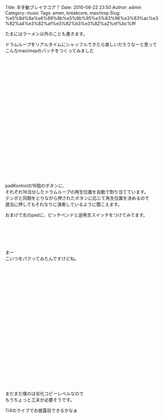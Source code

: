Title: 半手動ブレイクコア？
Date: 2010-06-22 23:50
Author: admin
Category: music
Tags: amen, breakcore, max/msp
Slug: %e5%8d%8a%e6%89%8b%e5%8b%95%e3%83%96%e3%83%ac%e3%82%a4%e3%82%af%e3%82%b3%e3%82%a2%ef%bc%9f

たまにはラーメン以外のことも書きます。

ドラムループをリアルタイムにシャッフルできたら楽しいだろうなーと思って  
こんなmax/mspのパッチをつくってみました

<object width="480" height="385"><param name="movie" value="http://www.youtube.com/v/Xd4Zn7Qg3WE&amp;hl=ja_JP&amp;fs=1&amp;"></param><param name="allowFullScreen" value="true"></param><param name="allowscriptaccess" value="always"></param><embed src="http://www.youtube.com/v/Xd4Zn7Qg3WE&amp;hl=ja_JP&amp;fs=1&amp;" type="application/x-shockwave-flash" allowscriptaccess="always" allowfullscreen="true" width="480" height="385"></embed></object>

padKontrolの16個のボタンに、  
それぞれ16当分したドラムループの再生位置を自動で割り当てています。  
テンポと同期をとりながら押されたボタンに応じて再生位置を決めるので  
適当に押してもそれなりに演奏しているように聞こえます。

おまけで左のpadに、ピッチベンドと逆再生スイッチをつけてみてます。  
　  
　  
　  
　  
　  
まー  
こいつをパクってみたんですけどね。  

<object width="640" height="385"><param name="movie" value="http://www.youtube.com/v/9OW5WF5lJG8&amp;rel=0&amp;color1=0xb1b1b1&amp;color2=0xd0d0d0&amp;hl=en_US&amp;feature=player_embedded&amp;fs=1"></param><param name="allowFullScreen" value="true"></param><param name="allowScriptAccess" value="always"></param><embed src="http://www.youtube.com/v/9OW5WF5lJG8&amp;rel=0&amp;color1=0xb1b1b1&amp;color2=0xd0d0d0&amp;hl=en_US&amp;feature=player_embedded&amp;fs=1" type="application/x-shockwave-flash" allowfullscreen="true" allowscriptaccess="always" width="640" height="385"></embed></object>

まだまだ僕のは劣化コピーレベルなので  
もうちょっと工夫が必要そうです。

7/4のライブでお披露目できるかなぁ
